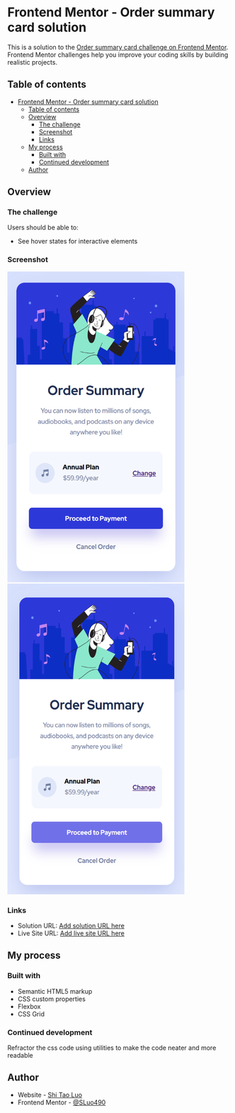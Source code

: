 # Frontend Mentor - Order summary card solution

This is a solution to the [Order summary card challenge on Frontend Mentor](https://www.frontendmentor.io/challenges/order-summary-component-QlPmajDUj). Frontend Mentor challenges help you improve your coding skills by building realistic projects.

## Table of contents

- [Frontend Mentor - Order summary card solution](#frontend-mentor---order-summary-card-solution)
  - [Table of contents](#table-of-contents)
  - [Overview](#overview)
    - [The challenge](#the-challenge)
    - [Screenshot](#screenshot)
    - [Links](#links)
  - [My process](#my-process)
    - [Built with](#built-with)
    - [Continued development](#continued-development)
  - [Author](#author)

## Overview

### The challenge

Users should be able to:

- See hover states for interactive elements

### Screenshot

<div>
  <img src = "https://github.com/SLuo490/Order-Summary-Component/blob/master/Screenshot/desktop.png" width = "400" height = "700">
  <img src = "https://github.com/SLuo490/Order-Summary-Component/blob/master/Screenshot/active_state.png" width = "400" height = "700">
</div>

### Links

- Solution URL: [Add solution URL here](https://your-solution-url.com)
- Live Site URL: [Add live site URL here](https://your-live-site-url.com)

## My process

### Built with

- Semantic HTML5 markup
- CSS custom properties
- Flexbox
- CSS Grid

### Continued development

Refractor the css code using utilities to make the code neater and more readable

## Author

- Website - [Shi Tao Luo](https://github.com/SLuo490)
- Frontend Mentor - [@SLuo490](https://www.frontendmentor.io/profile/SLuo490)
